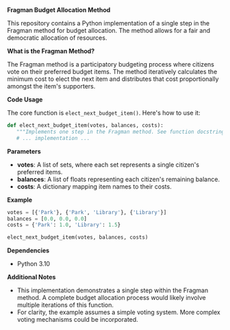 
**Fragman Budget Allocation Method**

This repository contains a Python implementation of a single step in the Fragman method for budget allocation.  The method allows for a fair and democratic allocation of resources.

**What is the Fragman Method?**

The Fragman method is a participatory budgeting process where citizens vote on their preferred budget items. The method iteratively calculates the minimum cost to elect the next item and distributes that cost proportionally amongst the item's supporters.

**Code Usage**

The core function is `elect_next_budget_item()`. Here's how to use it:

```python
def elect_next_budget_item(votes, balances, costs):
   """Implements one step in the Fragman method. See function docstring for details."""
   # ... implementation ... 
```

**Parameters**

* **votes**: A list of sets, where each set represents a single citizen's preferred items.
* **balances**: A list of floats representing each citizen's remaining balance.
* **costs**:  A dictionary mapping item names to their costs.

**Example**

```python
votes = [{'Park'}, {'Park', 'Library'}, {'Library'}]
balances = [0.0, 0.0, 0.0]
costs = {'Park': 1.0, 'Library': 1.5}

elect_next_budget_item(votes, balances, costs)
```

**Dependencies**

* Python 3.10 

**Additional Notes**

* This implementation demonstrates a single step within the Fragman method. A complete budget allocation process would likely involve multiple iterations of this function.
* For clarity, the example assumes a simple voting system. More complex voting mechanisms could be incorporated.


